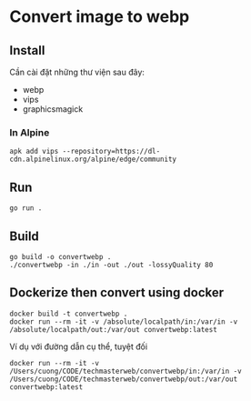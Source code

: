 # Convert image to webp

## Install

Cần cài đặt những thư viện sau đây:
* webp
* vips
* graphicsmagick

### In Alpine
```
apk add vips --repository=https://dl-cdn.alpinelinux.org/alpine/edge/community
```

## Run
```
go run .
```

## Build
```
go build -o convertwebp .
./convertwebp -in ./in -out ./out -lossyQuality 80
```


## Dockerize then convert using docker
```
docker build -t convertwebp .
docker run --rm -it -v /absolute/localpath/in:/var/in -v /absolute/localpath/out:/var/out convertwebp:latest
```

Ví dụ với đường dẫn cụ thể, tuyệt đối
```
docker run --rm -it -v /Users/cuong/CODE/techmasterweb/convertwebp/in:/var/in -v /Users/cuong/CODE/techmasterweb/convertwebp/out:/var/out convertwebp:latest
```